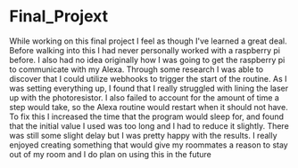 # Final_Projext

While working on this final project I feel as though I've learned a great deal. Before walking into this I had never personally worked with a raspberry pi before. I also had no idea originally how I was going to get the raspberry pi to communicate with my Alexa. Through some research I was able to discover that I could utilize webhooks to trigger the start of the routine. As I was setting everything up, I found that I really struggled with lining the laser up with the photoresistor. I also failed to account for the amount of time a step would take, so the Alexa routine would restart when it should not have. To fix this I increased the time that the program would sleep for, and found that the initial value I used was too long and I had to reduce it slightly. There was still some slight delay but I was pretty happy with the results. I really enjoyed creating something that would give my roommates a reason to stay out of my room and I do plan on using this in the future
